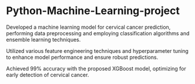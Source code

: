 # Python-Machine-Learning-project

Developed a machine learning model for cervical cancer prediction, performing data preprocessing and employing
classification algorithms and ensemble learning techniques.

Utilized various feature engineering techniques and hyperparameter tuning to enhance model performance and ensure
robust predictions.

Achieved 99\%  accuracy with the proposed XGBoost model, optimizing for early detection of cervical cancer.

